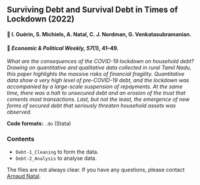 ## Surviving Debt and Survival Debt in Times of Lockdown (2022)

#### :raising_hand: I. Guérin, S. Michiels, A. Natal, C. J. Nordman, G. Venkatasubramanian.

#### :newspaper: *Economic & Political Weekly, 57*(1), 41–49.

*What are the consequences of the COVID-19 lockdown on household debt? Drawing on quantitative and qualitative data collected in rural Tamil Nadu, this paper highlights the massive risks of financial fragility. Quantitative data show a very high level of pre-COVID-19 debt, and the lockdown was accompanied by a large-scale suspension of repayments. At the same time, there was a halt to unsecured debt and an erosion of the trust that cements most transactions. Last, but not the least, the emergence of new forms of secured debt that seriously threaten household assets was observed.*

**Code formats:** `.do` (Stata)

### Contents

* `Debt-1_Cleaning` to form the data.
* `Debt-2_Analysis` to analyse data.

The files are not always clear. If you have any questions, please contact [Arnaud Natal](https://neemsis.hypotheses.org/team/arnaud-natal).
